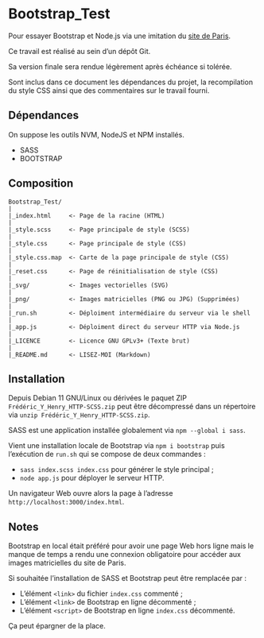 # Bootstrap_Test

Pour essayer Bootstrap et Node.js via une imitation du
[site de Paris](https://www.paris.fr/).

Ce travail est réalisé au sein d’un dépôt Git.

Sa version finale sera rendue légèrement après échéance si tolérée.

Sont inclus dans ce document les dépendances du projet, la recompilation du
style CSS ainsi que des commentaires sur le travail fourni.

## Dépendances

On suppose les outils NVM, NodeJS et NPM installés.

* SASS
* BOOTSTRAP

## Composition

```
Bootstrap_Test/
|
|_index.html     <- Page de la racine (HTML)
|
|_style.scss     <- Page principale de style (SCSS)
|
|_style.css      <- Page principale de style (CSS)
|
|_style.css.map  <- Carte de la page principale de style (CSS)
|
|_reset.css      <- Page de réinitialisation de style (CSS)
|
|_svg/           <- Images vectorielles (SVG)
|
|_png/           <- Images matricielles (PNG ou JPG) (Supprimées)
|
|_run.sh         <- Déploiment intermédiaire du serveur via le shell
|
|_app.js         <- Déploiment direct du serveur HTTP via Node.js
|
|_LICENCE        <- Licence GNU GPLv3+ (Texte brut)
|
|_README.md      <- LISEZ-MOI (Markdown)
```

## Installation

Depuis Debian 11 GNU/Linux ou dérivées le paquet ZIP
`Frédéric_Y_Henry_HTTP-SCSS.zip` peut être décompressé dans un répertoire via
`unzip Frédéric_Y_Henry_HTTP-SCSS.zip`.

SASS est une application installée globalement via `npm --global i sass`.

Vient une installation locale de Bootstrap via `npm i bootstrap` puis
l’exécution de `run.sh` qui se compose de deux commandes :
* `sass index.scss index.css` pour générer le style principal ;
* `node app.js` pour déployer le serveur HTTP.

Un navigateur Web ouvre alors la page à l’adresse
`http://localhost:3000/index.html`.

## Notes

Bootstrap en local était préféré pour avoir une page Web hors ligne mais le
manque de temps a rendu une connexion obligatoire pour accéder aux images
matricielles du site de Paris.

Si souhaitée l’installation de SASS et Bootstrap peut être remplacée par :
* L’élément `<link>` du fichier `index.css` commenté ;
* L’élément `<link>` de Bootstrap en ligne décommenté ;
* L’élément `<script>` de Bootstrap en ligne `index.css` décommenté.

Ça peut épargner de la place.

